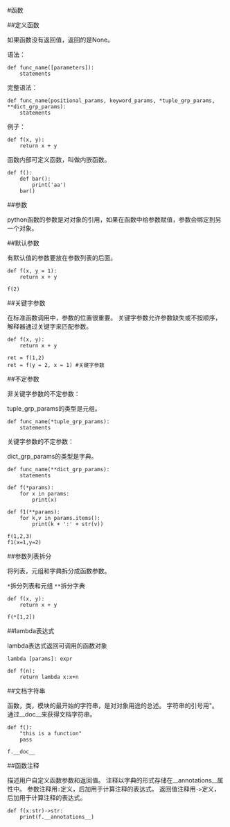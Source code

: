 #函数

##定义函数

如果函数没有返回值，返回的是None。

语法：

```
def func_name([parameters]):
    statements
```

完整语法：

```
def func_name(positional_params, keyword_params, *tuple_grp_params, **dict_grp_params):
    statements
```

例子：

```
def f(x, y):
    return x + y
```

函数内部可定义函数，叫做内嵌函数。

```
def f():
    def bar():
        print('aa')
    bar()
```

##参数

python函数的参数是对对象的引用，如果在函数中给参数赋值，参数会绑定到另一个对象。

##默认参数

有默认值的参数要放在参数列表的后面。

```
def f(x, y = 1):
    return x + y

f(2)
```

##关键字参数

在标准函数调用中，参数的位置很重要。
关键字参数允许参数缺失或不按顺序，解释器通过关键字来匹配参数。

```
def f(x, y):
    return x + y

ret = f(1,2)
ret = f(y = 2, x = 1) #关键字参数
```

##不定参数

非关键字参数的不定参数：

tuple_grp_params的类型是元组。

```
def func_name(*tuple_grp_params):
    statements
```

关键字参数的不定参数：

dict_grp_params的类型是字典。

```
def func_name(**dict_grp_params):
    statements
```


```
def f(*params):
    for x in params:
        print(x)

def f1(**params):
    for k,v in params.items():
        print(k + ':' + str(v))

f(1,2,3)
f1(x=1,y=2)
```

##参数列表拆分

将列表，元组和字典拆分成函数参数。

`*`拆分列表和元组
`**`拆分字典

```
def f(x, y):
    return x + y

f(*[1,2])
```

##lambda表达式

lambda表达式返回可调用的函数对象

```
lambda [params]: expr
```

```
def f(n):
    return lambda x:x+n
```

##文档字符串

函数，类，模块的最开始的字符串，是对对象用途的总述。
字符串的引号用"。
通过__doc__来获得文档字符串。

```
def f():
    "this is a function"
    pass

f.__doc__
```

##函数注释

描述用户自定义函数参数和返回值。
注释以字典的形式存储在__annotations__属性中。
参数注释用`:`定义，后加用于计算注释的表达式。
返回值注释用`->`定义，后加用于计算注释的表达式。

```
def f(x:str)->str:
    print(f.__annotations__)
```

